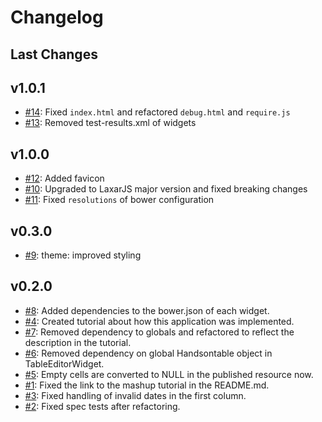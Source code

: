 # Changelog

## Last Changes


## v1.0.1

- [#14](https://github.com/LaxarJS/mashup_demo/issues/14): Fixed `index.html` and refactored `debug.html` and `require.js`
- [#13](https://github.com/LaxarJS/mashup_demo/issues/13): Removed test-results.xml of widgets


## v1.0.0

- [#12](https://github.com/LaxarJS/mashup_demo/issues/12): Added favicon
- [#10](https://github.com/LaxarJS/mashup_demo/issues/10): Upgraded to LaxarJS major version and fixed breaking changes
- [#11](https://github.com/LaxarJS/mashup_demo/issues/11): Fixed `resolutions` of bower configuration


## v0.3.0

- [#9](https://github.com/LaxarJS/mashup_demo/issues/9): theme: improved styling


## v0.2.0

- [#8](https://github.com/LaxarJS/mashup_demo/issues/8): Added dependencies to the bower.json of each widget.
- [#4](https://github.com/LaxarJS/mashup_demo/issues/4): Created tutorial about how this application was implemented.
- [#7](https://github.com/LaxarJS/mashup_demo/issues/7): Removed dependency to globals and refactored to reflect the description in the tutorial.
- [#6](https://github.com/LaxarJS/mashup_demo/issues/6): Removed dependency on global Handsontable object in TableEditorWidget.
- [#5](https://github.com/LaxarJS/mashup_demo/issues/5): Empty cells are converted to NULL in the published resource now.
- [#1](https://github.com/LaxarJS/mashup_demo/issues/1): Fixed the link to the mashup tutorial in the README.md.
- [#3](https://github.com/LaxarJS/mashup_demo/issues/3): Fixed handling of invalid dates in the first column.
- [#2](https://github.com/LaxarJS/mashup_demo/issues/2): Fixed spec tests after refactoring.
